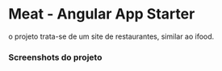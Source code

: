 # Meat - Angular App Starter

 o projeto trata-se de um site de restaurantes, similar ao ifood.

### Screenshots do projeto
